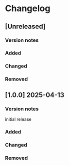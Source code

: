 # Changelog

## [Unreleased]
### Version notes

### Added

### Changed

### Removed


## [1.0.0] 2025-04-13
### Version notes
initial release

### Added

### Changed

### Removed